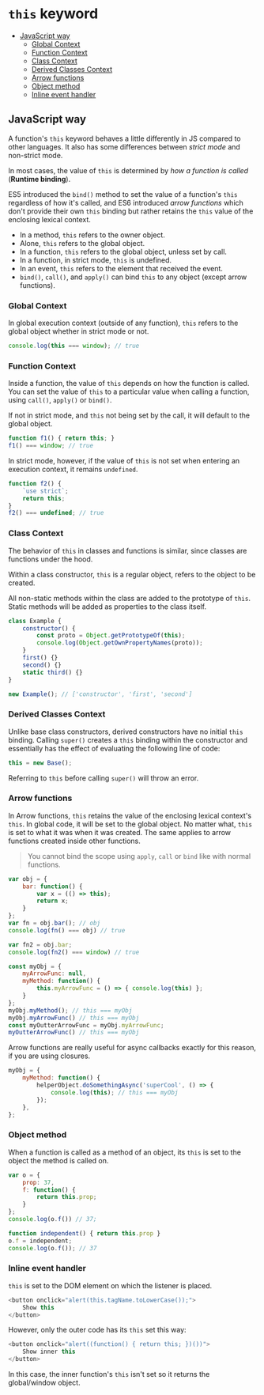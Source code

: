 # `this` keyword

- [JavaScript way](#javascript-way)
	- [Global Context](#global-context)
	- [Function Context](#function-context)
	- [Class Context](#class-context)
	- [Derived Classes Context](#derived-classes-context)
	- [Arrow functions](#arrow-functions)
	- [Object method](#object-method)
	- [Inline event handler](#inline-event-handler)

## JavaScript way

A function's `this` keyword behaves a little differently in JS compared to other languages. It also has some differences between _strict mode_ and non-strict mode.

In most cases, the value of `this` is determined by _how a function is called_ (__Runtime binding__).

ES5 introduced the `bind()` method to set the value of a function's `this` regardless of how it's called, and ES6 introduced _arrow functions_ which don't provide their own `this` binding but rather retains the `this` value of the enclosing lexical context.

* In a method, `this` refers to the owner object.
* Alone, `this` refers to the global object.
* In a function, `this` refers to the global object, unless set by call.
* In a function, in strict mode, `this` is undefined.
* In an event, `this` refers to the element that received the event.
* `bind()`, `call()`, and `apply()` can bind `this` to any object (except arrow functions).

### Global Context

In global execution context (outside of any function), `this` refers to the global object whether in strict mode or not.

```js
console.log(this === window); // true
```

### Function Context

Inside a function, the value of `this` depends on how the function is called. You can set the value of `this` to a particular value when calling a function, using `call()`, `apply()` or `bind()`.

If not in strict mode, and `this` not being set by the call, it will default to the global object.

```js
function f1() { return this; }
f1() === window; // true
```

In strict mode, however, if the value of `this` is not set when entering an execution context, it remains `undefined`.

```js
function f2() {
	`use strict`;
	return this;
}
f2() === undefined; // true
```

### Class Context

The behavior of `this` in classes and functions is similar, since classes are functions under the hood.

Within a class constructor, `this` is a regular object, refers to the object to be created.

All non-static methods within the class are added to the prototype of `this`. Static methods will be added as properties to the class itself.

```js
class Example {
	constructor() {
		const proto = Object.getPrototypeOf(this);
		console.log(Object.getOwnPropertyNames(proto));
	}
	first() {}
	second() {}
	static third() {}
}

new Example(); // ['constructor', 'first', 'second']
```

### Derived Classes Context

Unlike base class constructors, derived constructors have no initial `this` binding. Calling `super()` creates a `this` binding within the constructor and essentially has the effect of evaluating the following line of code:

```js
this = new Base();
```

Referring to `this` before calling `super()` will throw an error.

### Arrow functions

In Arrow functions, `this` retains the value of the enclosing lexical context's `this`. In global code, it will be set to the global object. No matter what, `this` is set to what it was when it was created. The same applies to arrow functions created inside other functions.

> You cannot bind the scope using `apply`, `call` or `bind` like with normal functions.

```js
var obj = {
	bar: function() {
		var x = (() => this);
		return x;
	}
};
var fn = obj.bar(); // obj
console.log(fn() === obj) // true

var fn2 = obj.bar;
console.log(fn2() === window) // true
```

```js
const myObj = {
	myArrowFunc: null,
	myMethod: function() {
		this.myArrowFunc = () => { console.log(this) };
	}
};
myObj.myMethod(); // this === myObj
myObj.myArrowFunc() // this === myObj
const myOutterArrowFunc = myObj.myArrowFunc;
myOutterArrowFunc() // this === myObj
```

Arrow functions are really useful for async callbacks exactly for this reason, if you are using closures.

```js
myObj = {
	myMethod: function() {
		helperObject.doSomethingAsync('superCool', () => {
			console.log(this); // this === myObj
		});
	},
};
```

### Object method

When a function is called as a method of an object, its `this` is set to the object the method is called on.

```js
var o = {
	prop: 37,
	f: function() {
		return this.prop;
	}
};
console.log(o.f()) // 37;

function independent() { return this.prop }
o.f = independent;
console.log(o.f()); // 37
```

### Inline event handler 

`this` is set to the DOM element on which the listener is placed.

```js
<button onclick="alert(this.tagName.toLowerCase());">
	Show this
</button>
```

However, only the outer code has its `this` set this way:

```js
<button onclick="alert((function() { return this; })())">
	Show inner this
</button>
```

In this case, the inner function's `this` isn't set so it returns the global/window object.
